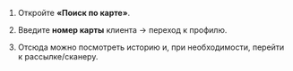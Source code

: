 1. Откройте **«Поиск по карте»**.
    
2. Введите **номер карты** клиента → переход к профилю.
    
3. Отсюда можно посмотреть историю и, при необходимости, перейти к рассылке/сканеру.
